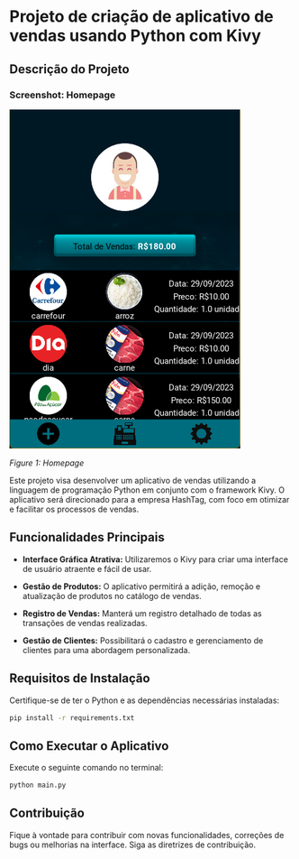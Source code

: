 # Projeto de criação de aplicativo de vendas usando Python com Kivy

## Descrição do Projeto

### Screenshot: Homepage

![Homepage](/screenshots/1.png)

_Figure 1: Homepage_

Este projeto visa desenvolver um aplicativo de vendas utilizando a linguagem de programação Python em conjunto com o framework Kivy. O aplicativo será direcionado para a empresa HashTag, com foco em otimizar e facilitar os processos de vendas.

## Funcionalidades Principais

- **Interface Gráfica Atrativa:** Utilizaremos o Kivy para criar uma interface de usuário atraente e fácil de usar.

- **Gestão de Produtos:** O aplicativo permitirá a adição, remoção e atualização de produtos no catálogo de vendas.

- **Registro de Vendas:** Manterá um registro detalhado de todas as transações de vendas realizadas.

- **Gestão de Clientes:** Possibilitará o cadastro e gerenciamento de clientes para uma abordagem personalizada.

## Requisitos de Instalação

Certifique-se de ter o Python e as dependências necessárias instaladas:

```bash
pip install -r requirements.txt
```

## Como Executar o Aplicativo

Execute o seguinte comando no terminal:

```bash
python main.py
```

## Contribuição

Fique à vontade para contribuir com novas funcionalidades, correções de bugs ou melhorias na interface. Siga as diretrizes de contribuição.
